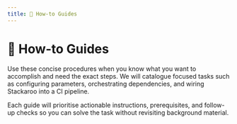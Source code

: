 ```yaml
---
title: 🔧 How-to Guides
---
```


# 🔧 How-to Guides

Use these concise procedures when you know what you want to accomplish and need the exact steps. We will catalogue focused tasks such as configuring parameters, orchestrating dependencies, and wiring Stackaroo into a CI pipeline.

Each guide will prioritise actionable instructions, prerequisites, and follow-up checks so you can solve the task without revisiting background material.
